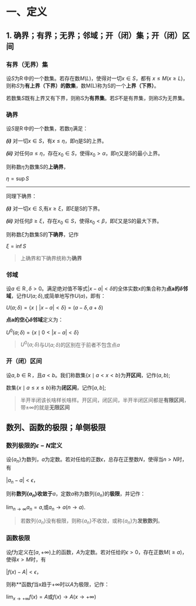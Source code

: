 # 一、定义
 ## 1. 确界；有界；无界；邻域；开（闭）集；开（闭）区间
 ### 有界（无界）集
 设$S$为$\operatorname{R}$中的一个数集。若存在数$M(L)$，使得对一切$x \in S$，都有 $x\leqslant M(x\geqslant L)$，则称$S$为**有上界（下界）的数集**，数M(L)称为S的一个**上界（下界）**。

 若数集$S$既有上界又有下界，则称S为**有界集**。若$S$不是有界集，则称$S$为无界集。

### 确界
设$S$是$\operatorname{R}$中的一个数集，若数$\eta$满足：

***(i)*** 对一切$x \in S$，有$x \leqslant \eta$，即$\eta$是S的上界。

***(ii)*** 对任何$\alpha \leqslant \eta$，存在$x_0 \in S$，使得$x_0 > \alpha$，即$\eta$又是S的最小上界。

则称数$\eta$为数集S的**上确界**，

$\eta = \sup S$

---
同理下确界：

***(i)*** 对一切$x \in S$,有$x \geqslant \xi$，即$\xi$是S的下界。

***(ii)*** 对任何$\beta \geqslant \xi$，存在$x_0 \in S$，使得$x_0 < \beta$，即$\xi$又是S的最大下界。

则称数$\xi$为数集S的**下确界**，记作

$\xi = \inf S$

>上确界和下确界统称为**确界**

### 邻域
设$a\in \operatorname{R},\delta>0$。满足绝对值不等式$\left\vert x-a \right\vert < \delta$的全体实数x的集合称为**点a的$\delta$邻域**，记作$U(a;\delta)$,或简单地写作$U(a)$，即有：

$U(a;\delta)=\{x \mid \left\vert x-a  \right\vert < \delta\}=(a-\delta,a+\delta)$

**点a的空心$\delta$邻域**定义为：

$U^0(a;\delta)=\{x \mid 0 < \left\vert x-a \right\vert < \delta \}$

>$U^0(a;\delta)$与$U(a;\delta)$的区别在于前者不包含点$a$

### 开（闭）区间
设$a,b \in \operatorname{R}$，且$a<b$。我们称数集$\{x \mid a<x<b \}$为**开区间**，记作$(a,b)$;

数集$\{x \mid a\leqslant x\leqslant b \}$称为**闭区间**，记作$[a,b]$;

>半开半闭该长啥样长啥样。开区间，闭区间，半开半闭区间都是**有限区间**，带$\pm \infty$的就是**无限区间**

## 数列、函数的极限；单侧极限
### 数列极限的$\epsilon - N$定义
设$\{a_n\}$为数列，$a$为定数。若对任给的正数$\epsilon$，总存在正整数$N$，使得当$n>N$时，有

$\left\vert a_n-a \right\vert < \epsilon$，

则称**数列$\{a_n\}$收敛于**$a$，定数$a$称为数列$\{a_n\}$的**极限**，并记作：

$\lim_{n \to \infty} a_n=a,$或$a_n \rightarrow a(n\rightarrow a)$.
>若数列$\{a_n\}$没有极限，则称$\{a_n\}$不收敛，或称$\{a_n\}$为**发散数列**。

### 函数极限
设$f$为定义在$[a,+\infty)$上的函数，$A$为定数。若对任给的$\epsilon > 0$，存在正数$M(\geqslant a)$，使得$x>M$时，有

$\left\vert f(x)-A \right\vert < \epsilon$，

则称**函数$f$当x趋于$+\infty$时以$A$为极限，记作：

$\lim_{x\rightarrow +\infty}f(x)=A$或$f(x)\rightarrow A (x\rightarrow + \infty)$
